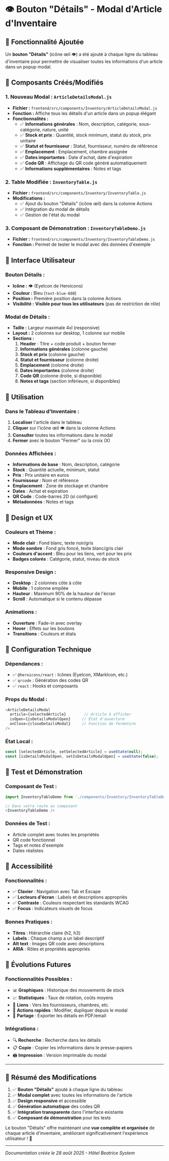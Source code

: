 # 👁️ Bouton "Détails" - Modal d'Article d'Inventaire

## 🎯 **Fonctionnalité Ajoutée**

Un **bouton "Détails"** (icône œil 👁️) a été ajouté à chaque ligne du tableau d'inventaire pour permettre de visualiser toutes les informations d'un article dans un popup modal.

## 🔧 **Composants Créés/Modifiés**

### **1. Nouveau Modal : `ArticleDetailsModal.js`**
- **Fichier :** `frontend/src/components/Inventory/ArticleDetailsModal.js`
- **Fonction :** Affiche tous les détails d'un article dans un popup élégant
- **Fonctionnalités :**
  - ✅ **Informations générales** : Nom, description, catégorie, sous-catégorie, nature, unité
  - ✅ **Stock et prix** : Quantité, stock minimum, statut du stock, prix unitaire
  - ✅ **Statut et fournisseur** : Statut, fournisseur, numéro de référence
  - ✅ **Emplacement** : Emplacement, chambre assignée
  - ✅ **Dates importantes** : Date d'achat, date d'expiration
  - ✅ **Code QR** : Affichage du QR code généré automatiquement
  - ✅ **Informations supplémentaires** : Notes et tags

### **2. Table Modifiée : `InventoryTable.js`**
- **Fichier :** `frontend/src/components/Inventory/InventoryTable.js`
- **Modifications :**
  - ✅ Ajout du bouton "Détails" (icône œil) dans la colonne Actions
  - ✅ Intégration du modal de détails
  - ✅ Gestion de l'état du modal

### **3. Composant de Démonstration : `InventoryTableDemo.js`**
- **Fichier :** `frontend/src/components/Inventory/InventoryTableDemo.js`
- **Fonction :** Permet de tester le modal avec des données d'exemple

## 🎨 **Interface Utilisateur**

### **Bouton Détails :**
- **Icône :** 👁️ (EyeIcon de Heroicons)
- **Couleur :** Bleu (`text-blue-600`)
- **Position :** Première position dans la colonne Actions
- **Visibilité :** **Visible pour tous les utilisateurs** (pas de restriction de rôle)

### **Modal de Détails :**
- **Taille :** Largeur maximale 4xl (responsive)
- **Layout :** 2 colonnes sur desktop, 1 colonne sur mobile
- **Sections :**
  1. **Header** : Titre + code produit + bouton fermer
  2. **Informations générales** (colonne gauche)
  3. **Stock et prix** (colonne gauche)
  4. **Statut et fournisseur** (colonne droite)
  5. **Emplacement** (colonne droite)
  6. **Dates importantes** (colonne droite)
  7. **Code QR** (colonne droite, si disponible)
  8. **Notes et tags** (section inférieure, si disponibles)

## 🚀 **Utilisation**

### **Dans le Tableau d'Inventaire :**
1. **Localiser** l'article dans le tableau
2. **Cliquer** sur l'icône œil 👁️ dans la colonne Actions
3. **Consulter** toutes les informations dans le modal
4. **Fermer** avec le bouton "Fermer" ou la croix (X)

### **Données Affichées :**
- **Informations de base** : Nom, description, catégorie
- **Stock** : Quantité actuelle, minimum, statut
- **Prix** : Prix unitaire en euros
- **Fournisseur** : Nom et référence
- **Emplacement** : Zone de stockage et chambre
- **Dates** : Achat et expiration
- **QR Code** : Code-barres 2D (si configuré)
- **Métadonnées** : Notes et tags

## 🎨 **Design et UX**

### **Couleurs et Thème :**
- **Mode clair** : Fond blanc, texte noir/gris
- **Mode sombre** : Fond gris foncé, texte blanc/gris clair
- **Couleurs d'accent** : Bleu pour les liens, vert pour les prix
- **Badges colorés** : Catégorie, statut, niveau de stock

### **Responsive Design :**
- **Desktop** : 2 colonnes côte à côte
- **Mobile** : 1 colonne empilée
- **Hauteur** : Maximum 90% de la hauteur de l'écran
- **Scroll** : Automatique si le contenu dépasse

### **Animations :**
- **Ouverture** : Fade-in avec overlay
- **Hover** : Effets sur les boutons
- **Transitions** : Couleurs et états

## 🔧 **Configuration Technique**

### **Dépendances :**
- ✅ `@heroicons/react` : Icônes (EyeIcon, XMarkIcon, etc.)
- ✅ `qrcode` : Génération des codes QR
- ✅ `react` : Hooks et composants

### **Props du Modal :**
```javascript
<ArticleDetailsModal
  article={selectedArticle}        // Article à afficher
  isOpen={isDetailsModalOpen}     // État d'ouverture
  onClose={closeDetailsModal}     // Fonction de fermeture
/>
```

### **État Local :**
```javascript
const [selectedArticle, setSelectedArticle] = useState(null);
const [isDetailsModalOpen, setIsDetailsModalOpen] = useState(false);
```

## 🧪 **Test et Démonstration**

### **Composant de Test :**
```javascript
import InventoryTableDemo from './components/Inventory/InventoryTableDemo';

// Dans votre route ou composant
<InventoryTableDemo />
```

### **Données de Test :**
- Article complet avec toutes les propriétés
- QR code fonctionnel
- Tags et notes d'exemple
- Dates réalistes

## 📱 **Accessibilité**

### **Fonctionnalités :**
- ✅ **Clavier** : Navigation avec Tab et Escape
- ✅ **Lecteurs d'écran** : Labels et descriptions appropriés
- ✅ **Contraste** : Couleurs respectant les standards WCAG
- ✅ **Focus** : Indicateurs visuels de focus

### **Bonnes Pratiques :**
- **Titres** : Hiérarchie claire (h2, h3)
- **Labels** : Chaque champ a un label descriptif
- **Alt text** : Images QR code avec descriptions
- **ARIA** : Rôles et propriétés appropriés

## 🔄 **Évolutions Futures**

### **Fonctionnalités Possibles :**
- 📊 **Graphiques** : Historique des mouvements de stock
- 📈 **Statistiques** : Taux de rotation, coûts moyens
- 🔗 **Liens** : Vers les fournisseurs, chambres, etc.
- 📝 **Actions rapides** : Modifier, dupliquer depuis le modal
- 📱 **Partage** : Exporter les détails en PDF/email

### **Intégrations :**
- 🔍 **Recherche** : Recherche dans les détails
- 📋 **Copie** : Copier les informations dans le presse-papiers
- 🖨️ **Impression** : Version imprimable du modal

---

## 📝 **Résumé des Modifications**

1. ✅ **Bouton "Détails"** ajouté à chaque ligne du tableau
2. ✅ **Modal complet** avec toutes les informations de l'article
3. ✅ **Design responsive** et accessible
4. ✅ **Génération automatique** des codes QR
5. ✅ **Intégration transparente** dans l'interface existante
6. ✅ **Composant de démonstration** pour les tests

Le bouton "Détails" offre maintenant une **vue complète et organisée** de chaque article d'inventaire, améliorant significativement l'expérience utilisateur ! 🎉

---

*Documentation créée le 28 août 2025 - Hôtel Beatrice System*
